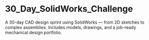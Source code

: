 # 30_Day_SolidWorks_Challenge
A 30-day CAD design sprint using SolidWorks — from 2D sketches to complex assemblies. Includes models, drawings, and a job-ready mechanical design portfolio.
